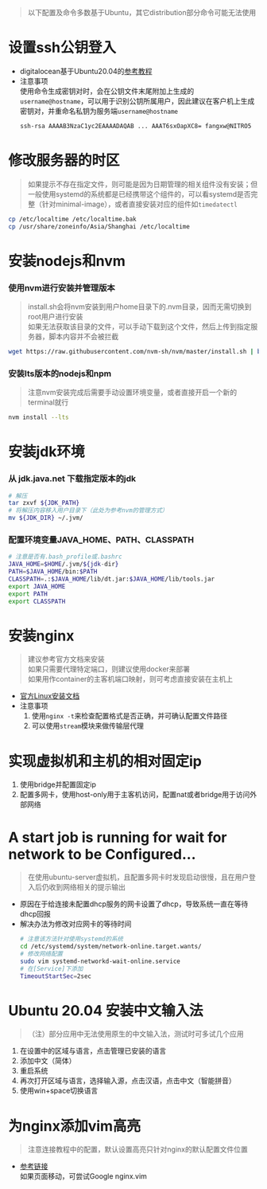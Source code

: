 > 以下配置及命令多数基于Ubuntu，其它distribution部分命令可能无法使用  

# 设置ssh公钥登入
- digitalocean基于Ubuntu20.04的[参考教程](https://www.digitalocean.com/community/tutorials/how-to-set-up-ssh-keys-on-ubuntu-20-04)
- 注意事项  
    使用命令生成密钥对时，会在公钥文件末尾附加上生成的`username@hostname`，可以用于识别公钥所属用户，因此建议在客户机上生成密钥对，并重命名私钥为服务端`username@hostname`
    ```bash
    ssh-rsa AAAAB3NzaC1yc2EAAAADAQAB ... AAAT6sxOapXC8= fangxw@NITRO5
    ```

# 修改服务器的时区
> 如果提示不存在指定文件，则可能是因为日期管理的相关组件没有安装；但一般使用systemd的系统都是已经携带这个组件的，可以看systemd是否完整（针对minimal-image），或者直接安装对应的组件如`timedatectl`
```bash
cp /etc/localtime /etc/localtime.bak
cp /usr/share/zoneinfo/Asia/Shanghai /etc/localtime
```

# 安装nodejs和nvm
### 使用nvm进行安装并管理版本
> install.sh会将nvm安装到用户home目录下的.nvm目录，因而无需切换到root用户进行安装  
> 如果无法获取该目录的文件，可以手动下载到这个文件，然后上传到指定服务器，脚本内容并不会被拦截  
```bash
wget https://raw.githubusercontent.com/nvm-sh/nvm/master/install.sh | bash
```
### 安装lts版本的nodejs和npm
> 注意nvm安装完成后需要手动设置环境变量，或者直接开启一个新的terminal就行
```bash
nvm install --lts
```

# 安装jdk环境
### 从 jdk.java.net 下载指定版本的jdk
```bash
# 解压
tar zxvf ${JDK_PATH}
# 将解压内容移入用户目录下（此处为参考nvm的管理方式）
mv ${JDK_DIR} ~/.jvm/
```
### 配置环境变量JAVA_HOME、PATH、CLASSPATH
```bash
# 注意是否有.bash_profile或.bashrc
JAVA_HOME=$HOME/.jvm/${jdk-dir}
PATH=$JAVA_HOME/bin:$PATH
CLASSPATH=.:$JAVA_HOME/lib/dt.jar:$JAVA_HOME/lib/tools.jar
export JAVA_HOME
export PATH
export CLASSPATH
```

# 安装nginx
> 建议参考官方文档来安装  
> 如果只需要代理特定端口，则建议使用docker来部署  
> 如果用作container的主客机端口映射，则可考虑直接安装在主机上  
- [官方Linux安装文档](https://nginx.org/en/linux_packages.html#Ubuntu)
- 注意事项  
    1. 使用`nginx -t`来检查配置格式是否正确，并可确认配置文件路径
    2. 可以使用`stream`模块来做传输层代理

# 实现虚拟机和主机的相对固定ip
1. 使用bridge并配置固定ip
2. 配置多网卡，使用host-only用于主客机访问，配置nat或者bridge用于访问外部网络
# A start job is running for wait for network to be Configured...
> 在使用ubuntu-server虚拟机，且配置多网卡时发现启动很慢，且在用户登入后仍收到网络相关的提示输出
- 原因在于给连接未配置dhcp服务的网卡设置了dhcp，导致系统一直在等待dhcp回报
- 解决办法为修改对应网卡的等待时间
    ```bash
    # 注意该方法针对使用systemd的系统
    cd /etc/systemd/system/network-online.target.wants/
    # 修改网络配置
    sudo vim systemd-networkd-wait-online.service
    # 在[Service]下添加
    TimeoutStartSec=2sec
    ```

# Ubuntu 20.04 安装中文输入法
> （注）部分应用中无法使用原生的中文输入法，测试时可多试几个应用
1. 在设置中的区域与语言，点击管理已安装的语言
2. 添加中文（简体）
3. 重启系统
4. 再次打开区域与语言，选择输入源，点击汉语，点击中文（智能拼音）
5. 使用win+space切换语言

# 为nginx添加vim高亮
> 注意连接教程中的配置，默认设置高亮只针对nginx的默认配置文件位置
- [参考链接](https://www.vim.org/scripts/script.php?script_id=1886)  
    如果页面移动，可尝试Google nginx.vim